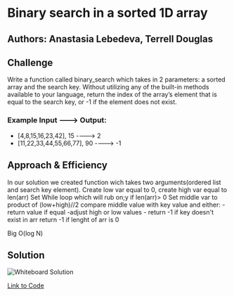 
# Binary search in a sorted 1D array

## Authors: Anastasia Lebedeva, Terrell Douglas

## Challenge
Write a function called binary_search which takes in 2 parameters: a sorted array and the search key. Without utilizing any of the built-in methods available to your language, return the index of the array’s element that is equal to the search key, or -1 if the element does not exist.

### Example Input ---> Output:
* [4,8,15,16,23,42], 15 ---->  2
* [11,22,33,44,55,66,77], 90 ----> -1


## Approach & Efficiency
In our solution we created function wich takes two arguments(ordered list and search key element).
Create low var equal to 0, create high var equal to len(arr)
Set While loop which will rub on;y if len(arr)> 0
Set middle var to product of (low+high)//2
compare middle value with key value and either:
    - return value if equal
    -adjust high or low values
    - return -1 if key doesn't exist in arr
return -1 if lenght of arr is 0


Big O(log N)


## Solution
![Whiteboard Solution](https://github.com/nastinsk/python-data-structures-and-algorithms/blob/master/assets/array-binary-search.jpg)

[Link to Code](https://github.com/nastinsk/python-data-structures-and-algorithms/blob/master/challenges/array_binary_search/array_binary_search.py)
